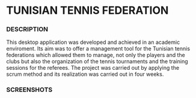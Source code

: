 <h1> TUNISIAN TENNIS FEDERATION </h1>

<h3> DESCRIPTION </h3>


This desktop application was developed and achieved in an academic enviroment. 
Its aim was to offer a management tool for the Tunisian tennis federations which allowed them to manage, not only the players and the clubs but also the organization of the tennis tournaments and the training sessions for the referees.
The project was carried out by applying the scrum method and its realization was carried out in four weeks.

<h3>SCREENSHOTS</h3>

